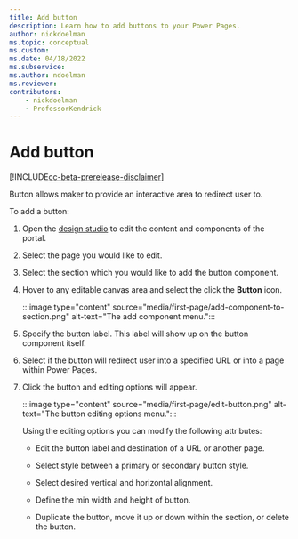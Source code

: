 ```yaml
---
title: Add button
description: Learn how to add buttons to your Power Pages.
author: nickdoelman
ms.topic: conceptual
ms.custom: 
ms.date: 04/18/2022
ms.subservice:
ms.author: ndoelman 
ms.reviewer: 
contributors:
    - nickdoelman
    - ProfessorKendrick
---
```


# Add button

[!INCLUDE[cc-beta-prerelease-disclaimer](../includes/cc-beta-prerelease-disclaimer.md)] 

Button allows maker to provide an interactive area to redirect user to.

To add a button:

1. Open the [design studio](/powerapps/maker/portals/portal-designer-anatomy) to edit the content and components of the portal.

1. Select the page you would like to edit.

1. Select the section which you would like to add the button component.

1. Hover to any editable canvas area and select the click the **Button** icon.

    :::image type="content" source="media/first-page/add-component-to-section.png" alt-text="The add component menu.":::

1. Specify the button label. This label will show up on the button component itself.

1. Select if the button will redirect user into a specified URL or into a page within Power Pages.

1. Click the button and editing options will appear.

    :::image type="content" source="media/first-page/edit-button.png" alt-text="The button editing options menu."::: 

    Using the editing options you can modify the following attributes:

    - Edit the button label and destination of a URL or another page.

    - Select style between a primary or secondary button style.

    - Select desired vertical and horizontal alignment.

    - Define the min width and height of button.

    - Duplicate the button, move it up or down within the section, or delete the button.